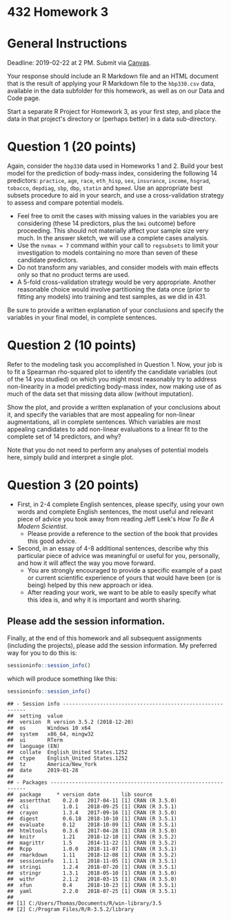 432 Homework 3
================

General Instructions
====================

Deadline: 2019-02-22 at 2 PM. Submit via [Canvas](https://canvas.case.edu/).

Your response should include an R Markdown file and an HTML document that is the result of applying your R Markdown file to the `hbp330.csv` data, available in the data subfolder for this homework, as well as on our Data and Code page.

Start a separate R Project for Homework 3, as your first step, and place the data in that project's directory or (perhaps better) in a data sub-directory.

Question 1 (20 points)
======================

Again, consider the `hbp330` data used in Homeworks 1 and 2. Build your best model for the prediction of body-mass index, considering the following 14 predictors: `practice`, `age`, `race`, `eth_hisp`, `sex`, `insurance`, `income`, `hsgrad`, `tobacco`, `depdiag`, `sbp`, `dbp`, `statin` and `bpmed`. Use an appropriate best subsets procedure to aid in your search, and use a cross-validation strategy to assess and compare potential models.

-   Feel free to omit the cases with missing values in the variables you are considering (these 14 predictors, plus the `bmi` outcome) before proceeding. This should not materially affect your sample size very much. In the answer sketch, we will use a complete cases analysis.
-   Use the `nvmax = 7` command within your call to `regsubsets` to limit your investigation to models containing no more than seven of these candidate predictors.
-   Do not transform any variables, and consider models with main effects only so that no product terms are used.
-   A 5-fold cross-validation strategy would be very appropriate. Another reasonable choice would involve partitioning the data once (prior to fitting any models) into training and test samples, as we did in 431.

Be sure to provide a written explanation of your conclusions and specify the variables in your final model, in complete sentences.

Question 2 (10 points)
======================

Refer to the modeling task you accomplished in Question 1. Now, your job is to fit a Spearman rho-squared plot to identify the candidate variables (out of the 14 you studied) on which you might most reasonably try to address non-linearity in a model predicting body-mass index, now making use of as much of the data set that missing data allow (without imputation).

Show the plot, and provide a written explanation of your conclusions about it, and specify the variables that are most appealing for non-linear augmentations, all in complete sentences. Which variables are most appealing candidates to add non-linear evaluations to a linear fit to the complete set of 14 predictors, and why?

Note that you do not need to perform any analyses of potential models here, simply build and interpret a single plot.

Question 3 (20 points)
======================

-   First, in 2-4 complete English sentences, please specify, using your own words and complete English sentences, the most useful and relevant piece of advice you took away from reading Jeff Leek's *How To Be A Modern Scientist*.
    -   Please provide a reference to the section of the book that provides this good advice.
-   Second, in an essay of 4-8 additional sentences, describe why this particular piece of advice was meaningful or useful for you, personally, and how it will affect the way you move forward.
    -   You are strongly encouraged to provide a specific example of a past or current scientific experience of yours that would have been (or is being) helped by this new approach or idea.
    -   After reading your work, we want to be able to easily specify what this idea is, and why it is important and worth sharing.

Please add the session information.
-----------------------------------

Finally, at the end of this homework and all subsequent assignments (including the projects), please add the session information. My preferred way for you to do this is:

``` r
sessioninfo::session_info()
```

which will produce something like this:

``` r
sessioninfo::session_info()
```

    ## - Session info ----------------------------------------------------------
    ##  setting  value                       
    ##  version  R version 3.5.2 (2018-12-20)
    ##  os       Windows 10 x64              
    ##  system   x86_64, mingw32             
    ##  ui       RTerm                       
    ##  language (EN)                        
    ##  collate  English_United States.1252  
    ##  ctype    English_United States.1252  
    ##  tz       America/New_York            
    ##  date     2019-01-28                  
    ## 
    ## - Packages --------------------------------------------------------------
    ##  package     * version date       lib source        
    ##  assertthat    0.2.0   2017-04-11 [1] CRAN (R 3.5.0)
    ##  cli           1.0.1   2018-09-25 [1] CRAN (R 3.5.1)
    ##  crayon        1.3.4   2017-09-16 [1] CRAN (R 3.5.0)
    ##  digest        0.6.18  2018-10-10 [1] CRAN (R 3.5.1)
    ##  evaluate      0.12    2018-10-09 [1] CRAN (R 3.5.1)
    ##  htmltools     0.3.6   2017-04-28 [1] CRAN (R 3.5.0)
    ##  knitr         1.21    2018-12-10 [1] CRAN (R 3.5.2)
    ##  magrittr      1.5     2014-11-22 [1] CRAN (R 3.5.2)
    ##  Rcpp          1.0.0   2018-11-07 [1] CRAN (R 3.5.1)
    ##  rmarkdown     1.11    2018-12-08 [1] CRAN (R 3.5.2)
    ##  sessioninfo   1.1.1   2018-11-05 [1] CRAN (R 3.5.1)
    ##  stringi       1.2.4   2018-07-20 [1] CRAN (R 3.5.1)
    ##  stringr       1.3.1   2018-05-10 [1] CRAN (R 3.5.0)
    ##  withr         2.1.2   2018-03-15 [1] CRAN (R 3.5.0)
    ##  xfun          0.4     2018-10-23 [1] CRAN (R 3.5.1)
    ##  yaml          2.2.0   2018-07-25 [1] CRAN (R 3.5.1)
    ## 
    ## [1] C:/Users/Thomas/Documents/R/win-library/3.5
    ## [2] C:/Program Files/R/R-3.5.2/library
